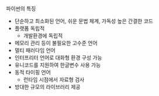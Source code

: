 파이썬의 특징

+ 단순하고 최소화된 언어, 쉬운 문법 체계, 가독성 높은 간결한 코드
+ 플랫폼 독립적 
  + 개발환경에 독립적
+ 메모리 관리 등이 불필요한 고수준 언어
+ 멀티 패러다임 언어
+ 인터프리터 언어로 대화형 환경 구성 가능
+ 유니코드를 지원하여 한글변수 사용 가능
+ 동적 타이핑 언어
  + 런타임 시점에서 자료형 검사 
+ 방대한 규모의 라이브러리 제공